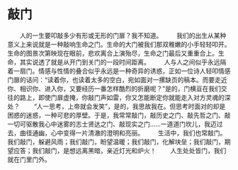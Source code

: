 # 敲门
　　人的一生要叩敲多少有形或无形的门扉？我不知道。 
　　我们的出生从某种意义上来说就是一种敲响生命之门。生命的大门被我们那双稚嫩的小手轻轻叩开。生命的图景次第映现在眼前，悲欢离合上演殆尽，生命之门最后又重重合上。生命，其实说透了就是从开门到关门的一段时间距离。 
　　人与人之间似乎永远隔着一扇门。情感与性情的叠合似乎永远是一种奇异的诱惑，正如一位诗人轻叩情感门扉的诘问：“读着你，也读着太多的空白，宛如面对一摞缺页的稿本。而要走近你、相识你、进入你，又要经历一番怎样酷烈的折磨呢？”是的，门横亘在我们交往的路上，即使门扉虚掩，你敲门声如雷，你又怎能断定你就能走入对方灵魂的深处？ 
　　“人一思考，上帝就会发笑”，是的，我思故我在。但思考时面对的却是困惑的迷惑，一种可悲的厚壁。于是，我常常敲门，敲历史之门、敲先哲之门、敲一切可驱散我心中迷雾的志士贤达之门、敲现实之门……一道道门坎儿，我迈过去，曲径通幽，心中变得一片清澈的澄明和亮丽。 
　　生活中，我们也常敲门。我们敲门，躲避风雨；我们敲门，盼望温暖；我们敲门，化解块垒；我们敲门，期望应答；我们敲门，是想远离黑暗，亲近灯光和炉火！ 
　　人生处处皆门，我们就在门里门外。
 